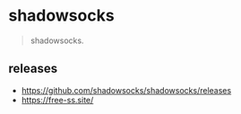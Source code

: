 # shadowsocks
> shadowsocks.

## releases
- https://github.com/shadowsocks/shadowsocks/releases
- https://free-ss.site/
